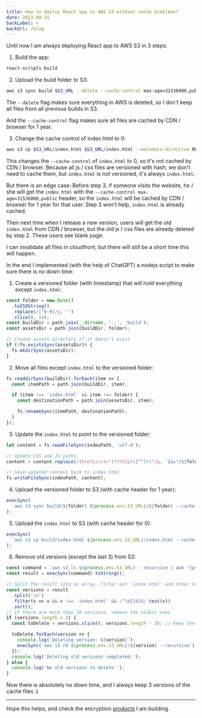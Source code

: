 ```yaml
---
title: How to deploy React app to AWS S3 without cache problems?
date: 2023-09-25
backLabel: <
backUrl: /blog
---
```


Until now I am always deploying React app to AWS S3 in 3 steps:

1. Build the app:

```sh
react-scripts build
```

2. Upload the build folder to S3:

```sh
aws s3 sync build $S3_URL --delete --cache-control max-age=31536000,public
```

The `--delete` flag makes sure everything in AWS is deleted, so I don't keep all files from all previous builds in S3.

And the `--cache-control` flag makes sure all files are cached by CDN / browser for 1 year.

3. Change the cache control of index.html to 0:

```sh
aws s3 cp $S3_URL/index.html $S3_URL/index.html --metadata-directive REPLACE --cache-control max-age=0,no-cache,no-store,must-revalidate --content-type text/html
```

This changes the `--cache-control` of `index.html` to 0, so it's not cached by CDN / browser. Because all js / css files are versioned with hash, we don't need to cache them, but `index.html` is not versioned, it's always `index.html`.

But there is an edge case: Before step 3, if someone visits the website, he / she will get the `index.html` with the `--cache-control max-age=31536000,public` header, so the `index.html` will be cached by CDN / browser for 1 year for that user. Step 3 won't help, `index.html` is already cached.

Then next time when I release a new version, users will get the old `index.html` from CDN / browser, but the old js / css files are already deleted by step 2. These users see blank page.

I can invalidate all files in cloudfront, but there will still be a short time this will happen.

In the end I implemented (with the help of ChatGPT) a nodejs script to make sure there is no down time:

1. Create a versioned folder (with timestamp) that will hold everything except `index.html`:

```js
const folder = new Date()
  .toISOString()
  .replace(/[^0-9]/g, '')
  .slice(0, 14);
const buildDir = path.join(__dirname, '..', 'build');
const assetsDir = path.join(buildDir, folder);

// Create assets directory if it doesn't exist
if (!fs.existsSync(assetsDir)) {
  fs.mkdirSync(assetsDir);
}
```

2. Move all files except `index.html` to the versioned folder:

```js
fs.readdirSync(buildDir).forEach(item => {
  const itemPath = path.join(buildDir, item);

  if (item !== 'index.html' && item !== folder) {
    const destinationPath = path.join(assetsDir, item);

    fs.renameSync(itemPath, destinationPath);
  }
});
```

3. Update the `index.html` to point to the versioned folder:

```js
let content = fs.readFileSync(indexPath, 'utf-8');

// Update CSS and JS paths.
content = content.replace(/(href|src)="(?!http)([^"]+)"/g, `$1="/${folder}$2"`);

// Save updated content back to index.html
fs.writeFileSync(indexPath, content);
```

4. Upload the versioned folder to S3 (with cache header for 1 year):

```js
execSync(
  `aws s3 sync build/${folder} ${process.env.S3_URL}/${folder} --cache-control max-age=31536000,public`
);
```

5. Upload the `index.html` to S3 (with cache header for 0):

```js
execSync(
  `aws s3 cp build/index.html ${process.env.S3_URL}/index.html --cache-control max-age=0,no-cache,no-store,must-revalidate --content-type text/html --acl public-read`
);
```

6. Remove old versions (except the last 3) from S3:

```js
const command = `aws s3 ls ${process.env.S3_URL} --recursive | awk '{print $4}' | grep '/' | cut -d/ -f1 | uniq`;
const result = execSync(command).toString();

// Split the result into an array, filter out 'index.html' and other non-versioned entries, and then sort
const versions = result
  .split('\n')
  .filter(v => v && v !== 'index.html' && /^\d{14}$/.test(v))
  .sort();
// If there are more than 10 versions, remove the oldest ones
if (versions.length > 3) {
  const toDelete = versions.slice(0, versions.length - 3); // Keep the last 10

  toDelete.forEach(version => {
    console.log(`Deleting version: ${version}`);
    execSync(`aws s3 rm ${process.env.S3_URL}/${version} --recursive`);
  });
  console.log('Deleting old versions completed.');
} else {
  console.log('No old versions to delete.');
}
```

Now there is absolutely no down time, and I always keep 3 versions of the cache files :)

---

Hope this helps, and check the encryption [products](https://peng37.com/) I am building.
